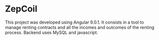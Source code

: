 # ZepCoil

This project was developed using Angular 9.0.1. It consists in a tool to manage renting contracts and all the incomes and outcomes of the renting process. Backend uses MySQL and javascript.

